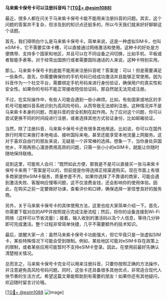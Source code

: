 **马来紫卡保号卡可以注册抖音吗？[[TG💪+ @esim1088](https://t.me/s/esim1088)]**

最近，很多人都在问关于马来紫卡保号卡能不能用来注册抖音的问题。其实，这个问题的答案并不复杂，但涉及到的知识点还挺多的，所以今天我们就来好好聊聊这个话题。

首先，我们得明白什么是马来紫卡保号卡。简单来说，这是一种虚拟SIM卡，也叫eSIM卡，它不需要实体卡槽，可以直接通过网络激活和使用。这种卡的好处是方便携带、支持多个国家和地区，并且可以在不同设备之间切换，比如手机、平板或者智能手表等。对于经常出国旅行或者需要国际通话的人来说，这种卡特别实用。

那么，马来紫卡保号卡到底能不能用来注册抖音呢？答案是：可以！但是需要满足一些条件。首先，你需要确保你的手机号码已经成功激活并且能够正常使用。因为抖音作为一个社交平台，需要绑定手机号码来进行身份验证，确保用户的真实性和安全性。如果你的号码不能正常接收短信验证码，那自然就无法完成注册。

不过，在实际操作中，有些人可能会遇到一些小麻烦。比如，有些国家或地区的手机号可能被抖音系统识别为高风险号码，从而导致无法顺利注册。这种情况并不是马来紫卡本身的问题，而是抖音的安全机制在起作用。为了应对这个问题，你可以尝试更换不同的时间段进行注册，或者选择其他方式验证身份，比如邮箱验证。

当然，除了注册抖音，马来紫卡保号卡还有很多其他用途。比如说，你可以在国外旅行时用它来拨打本地电话、接听国际来电，甚至还能享受本地流量上网服务。这对于喜欢自由行的朋友来说，无疑是一个非常棒的选择。想象一下，当你身处异国他乡，不用再担心漫游费用高昂的问题，只需一张小小的eSIM卡，就能让你随时随地保持联络。

说到这里，可能有人会问：“既然如此方便，那我是不是可以直接买一张马来紫卡保号卡来用？”答案是可以的，但前提是你得选择正规渠道购买。现在市面上有很多商家提供eSIM卡服务，质量参差不齐。如果你选择了不靠谱的商家，可能会遇到激活失败、客服响应慢等问题，这不仅浪费金钱，还会影响你的使用体验。因此，在购买之前一定要做好功课，查看评价和口碑，确保选择一家信誉良好的服务商。

另外，关于马来紫卡保号卡的具体使用方法，这里也给大家简单介绍一下。首先，你需要下载对应的APP并按照提示完成注册流程；然后，将你的设备连接到Wi-Fi网络（这样可以节省流量）；接着，输入收到的激活码以及个人信息，等待几分钟即可完成激活。整个过程非常简单快捷，几乎不需要额外的技术知识。

最后，提醒大家一点：虽然马来紫卡保号卡功能强大，但它毕竟只是一张虚拟SIM卡，某些特殊情况下可能会受到限制。例如，某些地区可能对eSIM卡存在政策上的限制，或者某些应用可能暂时不支持eSIM卡登录。因此，在使用前最好先确认清楚相关情况。

总而言之，马来紫卡保号卡完全可以用来注册抖音，只要你按照正确的方法操作，并注意避免高风险号码问题。同时，这张卡还具备很多其他优点，非常适合现代人快节奏的生活方式。希望这篇文章能帮助到有需要的朋友！如果你还有其他疑问，欢迎随时留言讨论哦。

[[TG💪+ @esim1088](https://t.me/s/esim1088) ![Image](https://i.postimg.cc/4NQfJmqS/Snipaste-2025-05-13-00-14-12.png)]